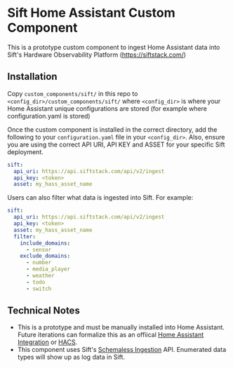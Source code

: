 # Sift Home Assistant Custom Component

This is a prototype custom component to ingest Home Assistant data into Sift's Hardware Observability Platform (https://siftstack.com/)

## Installation

Copy `custom_components/sift/` in this repo to `<config_dir>/custom_components/sift/` where `<config_dir>` is where your Home Assistant unique configurations are stored (for example where configuration.yaml is stored)

Once the custom component is installed in the correct directory, add the following to your `configuration.yaml` file in your `<config_dir>`. Also, ensure you are using the correct API URI, API KEY and ASSET for your specific Sift deployment.

```yaml
sift:
  api_uri: https://api.siftstack.com/api/v2/ingest
  api_key: <token>
  asset: my_hass_asset_name
```

Users can also filter what data is ingested into Sift. For example:

```yaml
sift:
  api_uri: https://api.siftstack.com/api/v2/ingest
  api_key: <token>
  asset: my_hass_asset_name
  filter:
    include_domains:
      - sensor
    exclude_domains:
      - number
      - media_player
      - weather
      - todo
      - switch
```

## Technical Notes

* This is a prototype and must be manually installed into Home Assistant. Future iterations can formalize this as an offiical [Home Assistant Integration](https://www.home-assistant.io/integrations/?brands=featured) or [HACS](https://www.hacs.xyz).
* This component uses Sift's [Schemaless Ingestion](https://docs.siftstack.com/docs/ingestion/schemaless-ingestion) API. Enumerated data types will show up as log data in Sift.
